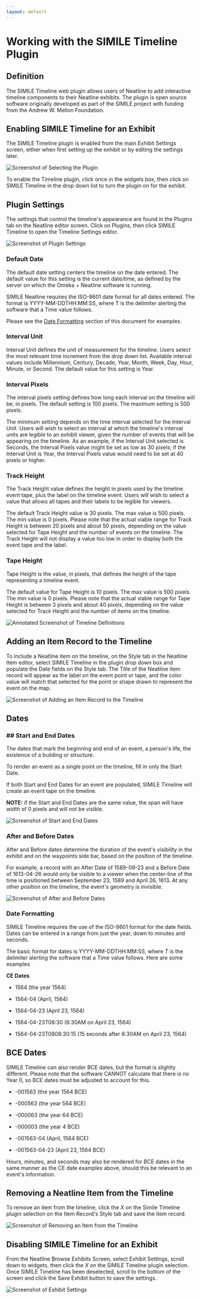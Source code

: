 ```yaml
---
layout: default
---
```

# Working with the SIMILE Timeline Plugin


## Definition
The SIMILE Timeline web plugin allows users of Neatline to add interactive timeline components to their Neatline exhibits. The plugin is open source software originally developed as part of the SIMILE project with funding from the Andrew W. Mellon Foundation.

## Enabling SIMILE Timeline for an Exhibit
The SIMILE Timeline plugin is enabled from the main Exhibit Settings screen, either when first setting up the exhibit or by editing the settings later.

![Screenshot of Selecting the Plugin](http://neatline.org/wp-content/uploads/2014/05/similetimeline1.png)


To enable the Timeline plugin, click once in the widgets box, then click on SIMILE Timeline in the drop down list to turn the plugin on for the exhibit.

## Plugin Settings
The settings that control the timeline's appearance are found in the Plugins tab on the Neatline editor screen. Click on Plugins, then click SIMILE Timeline to open the Timeline Settings editor.


![Screenshot of Plugin Settings](http://neatline.org/wp-content/uploads/2014/05/similetimeline2.png)

### Default Date
The default date setting centers the timeline on the date entered. The default value for this setting is the current date/time, as defined by the server on which the Omeka + Neatline software is running.

SIMILE Neatline requires the ISO-8601 date format for all dates entered. The format is YYYY-MM-DDTHH:MM:SS, where T is the delimiter alerting the software that a Time value follows.

Please see the [Date Formatting](#dateform) section of this document for examples.

### Interval Unit
Interval Unit defines the unit of measurement for the timeline. Users select the most relevant time increment from the drop down list. Available interval values include Millennium, Century, Decade, Year, Month, Week, Day, Hour, Minute, or Second. The default value for this setting is Year.

### Interval Pixels
The interval pixels setting defines how long each interval on the timeline will be, in pixels. The default setting is 100 pixels. The maximum setting is 500 pixels.

The minimum setting depends on the time interval selected for the Interval Unit. Users will wish to select an interval at which the timeline's interval units are legible to an exhibit viewer, given the number of events that will be appearing on the timeline. As an example, if the Interval Unit selected is Seconds, the Interval Pixels value might be set as low as 30 pixels; if the Interval Unit is Year, the Interval Pixels value would need to be set at 40 pixels or higher.

### Track Height
The Track Height value defines the height in pixels used by the timeline event tape, plus the label on the timeline event. Users will wish to select a value that allows all tapes and their labels to be legible for viewers.

The default Track Height value is 30 pixels. The max value is 500 pixels. The min value is 0 pixels. Please note that the actual viable range for Track Height is between 20 pixels and about 50 pixels, depending on the value selected for Tape Height and the number of events on the timeline. The Track Height will not display a value too low in order to display both the event tape and the label.

### Tape Height
Tape Height is the value, in pixels, that defines the height of the tape representing a timeline event.

The default value for Tape Height is 10 pixels. The max value is 500 pixels. The min value is 0 pixels. Please note that the actual viable range for Tape Height is between 3 pixels and about 40 pixels, depending on the value selected for Track Height and the number of items on the timeline.

![Annotated Screenshot of Timeline Definitions](http://neatline.org/wp-content/uploads/2014/05/timelinedefs.png)


## Adding an Item Record to the Timeline
To include a Neatline item on the timeline, on the Style tab in the Neatline Item editor, select SIMILE Timeline in the plugin drop down box and populate the Date fields on the Style tab. The Title of the Neatline item record will appear as the label on the event point or tape, and the color value will match that selected for the point or shape drawn to represent the event on the map.

![Screenshot of Adding an Item Record to the Timeline](http://neatline.org/wp-content/uploads/2014/05/similetimeline3.png)

## Dates

### ## Start and End Dates
The dates that mark the beginning and end of an event, a person's life, the existence of a building or structure.

To render an event as a single point on the timeline, fill in only the Start Date.

If both Start and End Dates for an event are populated, SIMILE Timeline will create an event tape on the timeline.

**NOTE:** if the Start and End Dates are the same value, the span will have width of 0 pixels and will not be visible.

![Screenshot of Start and End Dates](http://neatline.org/wp-content/uploads/2014/05/similetimeline4.png)


### After and Before Dates
After and Before dates determine the duration of the event's visibility in the exhibit and on the waypoints side bar, based on the position of the timeline.

For example, a record with an After Date of 1589-09-23 and a Before Date of 1613-04-26 would only be visible to a viewer when the center-line of the time is positioned between September 23, 1589 and April 26, 1613. At any other position on the timeline, the event's geometry is invisible.

![Screenshot of After and Before Dates](http://neatline.org/wp-content/uploads/2014/05/afterbeforedates.png)

### Date Formatting  
<a name="dateform"></a>SIMILE Timeline requires the use of the ISO-8601 format for the date fields. Dates can be entered in a range from just the year, down to minutes and seconds.

The basic format for dates is YYYY-MM-DDTHH:MM:SS, where *T* is the delimiter alerting the software that a Time value follows. Here are some examples

**CE Dates**

* 1564 (the year 1564)

* 1564-04 (April, 1564)

* 1564-04-23 (April 23, 1564)

* 1564-04-23T08:30 (8:30AM on April 23, 1564)

* 1564-04-23T0808:30:15 (15 seconds after 8:30AM on April 23, 1564)

## BCE Dates
SIMILE Timeline can also render BCE dates, but the format is slightly different. Please note that the software CANNOT calculate that there is no Year 0, so BCE dates must be adjusted to account for this.

* -001563 (the year 1564 BCE)

* -000563 (the year 564 BCE)

* -000063 (the year 64 BCE)

* -000003 (the year 4 BCE)

* -001563-04 (April, 1564 BCE)

* -001563-04-23 (April 23, 1564 BCE)

Hours, minutes, and seconds may also be rendered for BCE dates in the same manner as the CE date examples above, should this be relevant to an event's information.

## Removing a Neatline Item from the Timeline
To remove an item from the timeline, click the *X* on the Simile Timeline plugin selection on the Item Record's Style tab and save the item record.

![Screenshot of Removing an Item from the Timeline](http://neatline.org/wp-content/uploads/2014/05/removingfromtimeline.png)



## Disabling SIMILE Timeline for an Exhibit
From the Neatline Browse Exhibits Screen, select Exhibit Settings, scroll down to widgets, then click the *X* on the SIMILE Timeline plugin selection. Once SIMILE Timeline has been deselected, scroll to the bottom of the screen and click the Save Exhibit button to save the settings.

![Screenshot of Exhibit Settings](http://neatline.org/wp-content/uploads/2014/05/similetimeline5.png)
